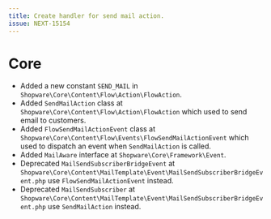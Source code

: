 ```yaml
---
title: Create handler for send mail action.
issue: NEXT-15154
---
```

# Core
* Added a new constant `SEND_MAIL` in `Shopware\Core\Content\Flow\Action\FlowAction`.
* Added `SendMailAction` class at `Shopware\Core\Content\Flow\Action\FlowAction` which used to send email to customers.
* Added `FlowSendMailActionEvent` class at `Shopware\Core\Content\Flow\Events\FlowSendMailActionEvent` which used to dispatch an event when `SendMailAction` is called.
* Added `MailAware` interface at `Shopware\Core\Framework\Event`.
* Deprecated `MailSendSubscriberBridgeEvent` at `Shopware\Core\Content\MailTemplate\Event\MailSendSubscriberBridgeEvent.php` use `FlowSendMailActionEvent` instead.
* Deprecated `MailSendSubscriber` at `Shopware\Core\Content\MailTemplate\Event\MailSendSubscriberBridgeEvent.php` use `SendMailAction` instead.
